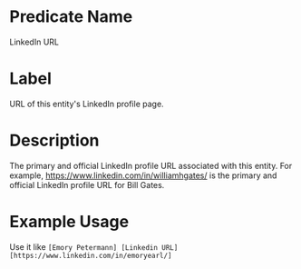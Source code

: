 # Predicate Name
LinkedIn URL

# Label
URL of this entity's LinkedIn profile page.

# Description
The primary and official LinkedIn profile URL associated with this entity. For example, https://www.linkedin.com/in/williamhgates/ is the primary and official LinkedIn profile URL for Bill Gates.

# Example Usage
Use it like `[Emory Petermann] [Linkedin URL] [https://www.linkedin.com/in/emoryearl/]`